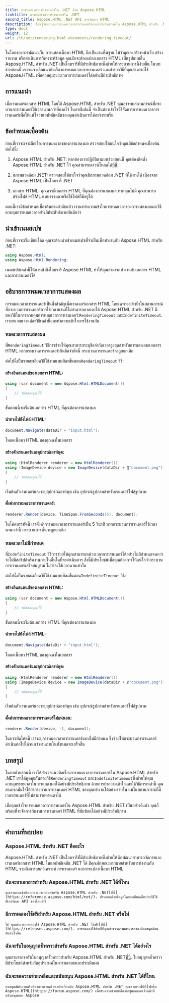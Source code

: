 ```yaml
---
title: การหมดเวลาการเรนเดอร์ใน .NET ด้วย Aspose.HTML
linktitle: การหมดเวลาการเรนเดอร์ใน .NET
second_title: Aspose.HTML .NET API การจัดการ HTML
description: เรียนรู้วิธีควบคุมการหมดเวลาการเรนเดอร์อย่างมีประสิทธิภาพใน Aspose.HTML สำหรับ .NET สำรวจตัวเลือกการเรนเดอร์และรับรองการเรนเดอร์เอกสาร HTML ที่ราบรื่น
type: docs
weight: 12
url: /th/net/rendering-html-documents/rendering-timeout/
---
```


ในโลกของการพัฒนาเว็บ การแสดงเนื้อหา HTML ถือเป็นงานพื้นฐาน ไม่ว่าคุณจะสร้างหน้าเว็บ สร้างรายงาน หรือดำเนินการวิเคราะห์ข้อมูล คุณมักจะต้องแปลงเอกสาร HTML เป็นรูปแบบอื่น Aspose.HTML สำหรับ .NET เป็นไลบรารีที่มีประสิทธิภาพซึ่งช่วยให้กระบวนการนี้ง่ายขึ้น ในบทช่วยสอนนี้ เราจะเจาะลึกแนวคิดเรื่องการหมดเวลาการเรนเดอร์ และสำรวจวิธีที่คุณสามารถใช้ Aspose.HTML เพื่อควบคุมระยะเวลาการเรนเดอร์ได้อย่างมีประสิทธิภาพ

## การแนะนำ

เมื่อเรนเดอร์เอกสาร HTML โดยใช้ Aspose.HTML สำหรับ .NET คุณอาจพบสถานการณ์ที่กระบวนการเรนเดอร์ใช้เวลานานกว่าที่คาดไว้ ในกรณีเช่นนี้ จำเป็นต้องเข้าใจวิธีจัดการการหมดเวลาการเรนเดอร์เพื่อให้แน่ใจว่าแอปพลิเคชันของคุณดำเนินการได้อย่างราบรื่น

## ข้อกำหนดเบื้องต้น

ก่อนที่เราจะเจาะลึกเรื่องการหมดเวลาของการแสดงผล ตรวจสอบให้แน่ใจว่าคุณมีข้อกำหนดเบื้องต้นต่อไปนี้:

1.  Aspose.HTML สำหรับ .NET: หากต้องการปฏิบัติตามบทช่วยสอนนี้ คุณต้องติดตั้ง Aspose.HTML สำหรับ .NET ไว้ คุณสามารถดาวน์โหลดได้[ที่นี่](https://releases.aspose.com/html/net/).

2. สภาพแวดล้อม .NET: ตรวจสอบให้แน่ใจว่าคุณมีสภาพแวดล้อม .NET ที่ใช้งานได้ เนื่องจาก Aspose.HTML เป็นไลบรารี .NET

3. เอกสาร HTML: คุณควรมีเอกสาร HTML ที่คุณต้องการแสดงผล หากคุณไม่มี คุณสามารถสร้างไฟล์ HTML แบบธรรมดาหรือใช้ไฟล์ที่มีอยู่ได้

ตอนนี้เรามีข้อกำหนดเบื้องต้นตามลำดับแล้ว เรามาทำความเข้าใจการหมดเวลาของการแสดงผลและวิธีควบคุมการหมดเวลาอย่างมีประสิทธิภาพกันดีกว่า

## นำเข้าเนมสเปซ

ก่อนที่เราจะเริ่มเขียนโค้ด คุณจะต้องนำเข้าเนมสเปซที่จำเป็นเพื่อทำงานกับ Aspose.HTML สำหรับ .NET:

```csharp
using Aspose.Html;
using Aspose.Html.Rendering;
```

เนมสเปซเหล่านี้ให้การเข้าถึงไลบรารี Aspose.HTML ทำให้คุณสามารถทำงานกับเอกสาร HTML และการเรนเดอร์ได้

## อธิบายการหมดเวลาการแสดงผล

 การหมดเวลาการเรนเดอร์เป็นสิ่งสำคัญเมื่อเรนเดอร์เอกสาร HTML โดยเฉพาะอย่างยิ่งในสถานการณ์ที่กระบวนการเรนเดอร์อาจใช้เวลานานที่ไม่สามารถคาดเดาได้ Aspose.HTML สำหรับ .NET มีสองวิธีในการควบคุมการหมดเวลาการเรนเดอร์:`RenderingTimeout` และ`IndefiniteTimeout`. เรามาแจกแจงแต่ละวิธีเหล่านี้และทำความเข้าใจการใช้งานกัน

### หมดเวลาการแสดงผล

 ที่`RenderingTimeout` วิธีการช่วยให้คุณสามารถระบุขีดจำกัดเวลาสูงสุดสำหรับการแสดงผลเอกสาร HTML หากกระบวนการเรนเดอร์เกินขีดจำกัดนี้ กระบวนการเรนเดอร์จะถูกยกเลิก

 ต่อไปนี้เป็นรายละเอียดวิธีใช้งานแบบทีละขั้นตอน`RenderingTimeout` วิธี:

#### สร้างอินสแตนซ์ของเอกสาร HTML:

   ```csharp
   using (var document = new Aspose.Html.HTMLDocument())
   {
       // รหัสของคุณที่นี่
   }
   ```

   ขั้นตอนนี้จะเริ่มต้นเอกสาร HTML ที่คุณต้องการแสดงผล

#### นำทางไปยังไฟล์ HTML:

   ```csharp
   document.Navigate(dataDir + "input.html");
   ```

   โหลดเนื้อหา HTML ของคุณลงในเอกสาร

#### สร้างตัวเรนเดอร์และอุปกรณ์เอาท์พุต:

   ```csharp
   using (HtmlRenderer renderer = new HtmlRenderer())
   using (ImageDevice device = new ImageDevice(dataDir + @"document.png"))
   {
       // รหัสของคุณที่นี่
   }
   ```

   เริ่มต้นตัวเรนเดอร์และระบุอุปกรณ์เอาท์พุต เช่น อุปกรณ์รูปภาพสำหรับเรนเดอร์ไฟล์รูปภาพ

#### ตั้งค่าการหมดเวลาการเรนเดอร์:

   ```csharp
   renderer.Render(device, TimeSpan.FromSeconds(5), document);
   ```

   ในโค้ดบรรทัดนี้ เราตั้งค่าการหมดเวลาการเรนเดอร์เป็น 5 วินาที หากกระบวนการเรนเดอร์ใช้เวลานานกว่านี้ กระบวนการนั้นจะถูกยกเลิก

### หมดเวลาไม่มีกำหนด

 ที่`IndefiniteTimeout` วิธีการช่วยให้คุณสามารถหน่วงเวลาการเรนเดอร์ได้อย่างไม่มีกำหนดจนกว่าจะไม่มีสคริปต์หรืองานภายในอื่นใดที่จะดำเนินการ สิ่งนี้มีประโยชน์เมื่อคุณต้องการให้แน่ใจว่ากระบวนการเรนเดอร์เสร็จสมบูรณ์ ไม่ว่าจะใช้เวลานานเท่าใด

 ต่อไปนี้เป็นรายละเอียดวิธีใช้งานแบบทีละขั้นตอน`IndefiniteTimeout` วิธี:

#### สร้างอินสแตนซ์ของเอกสาร HTML:

   ```csharp
   using (var document = new Aspose.Html.HTMLDocument())
   {
       // รหัสของคุณที่นี่
   }
   ```

   ขั้นตอนนี้จะเริ่มต้นเอกสาร HTML ที่คุณต้องการแสดงผล

#### นำทางไปยังไฟล์ HTML:

   ```csharp
   document.Navigate(dataDir + "input.html");
   ```

   โหลดเนื้อหา HTML ของคุณลงในเอกสาร

#### สร้างตัวเรนเดอร์และอุปกรณ์เอาท์พุต:

   ```csharp
   using (HtmlRenderer renderer = new HtmlRenderer())
   using (ImageDevice device = new ImageDevice(dataDir + @"document.png"))
   {
       // รหัสของคุณที่นี่
   }
   ```

   เริ่มต้นตัวเรนเดอร์และระบุอุปกรณ์เอาท์พุต เช่น อุปกรณ์รูปภาพสำหรับเรนเดอร์ไฟล์รูปภาพ

#### ตั้งค่าการหมดเวลาการเรนเดอร์ไม่แน่นอน:

   ```csharp
   renderer.Render(device, -1, document);
   ```

   ในบรรทัดโค้ดนี้ เราระบุการหมดเวลาการเรนเดอร์แบบไม่มีกำหนด ซึ่งช่วยให้กระบวนการเรนเดอร์ดำเนินต่อไปได้จนกว่างานภายในทั้งหมดจะเสร็จสิ้น

## บทสรุป

 ในบทช่วยสอนนี้ เราได้สำรวจแนวคิดเรื่องการหมดเวลาการเรนเดอร์ใน Aspose.HTML สำหรับ .NET เราได้พูดคุยกันสองวิธี`RenderingTimeout` และ`IndefiniteTimeout`ซึ่งช่วยให้คุณควบคุมระยะเวลาในการแสดงผลได้อย่างมีประสิทธิภาพ ด้วยการทำความเข้าใจและใช้วิธีการเหล่านี้ คุณสามารถมั่นใจได้ว่ากระบวนการเรนเดอร์ HTML ของคุณทำงานได้อย่างราบรื่น แม้ในสถานการณ์ที่มีเวลาเรนเดอร์ที่ไม่สามารถคาดเดาได้

เมื่อคุณเข้าใจการหมดเวลาการเรนเดอร์ใน Aspose.HTML สำหรับ .NET เป็นอย่างดีแล้ว คุณก็พร้อมที่จะจัดการกับงานการเรนเดอร์ HTML ที่ซับซ้อนได้อย่างมีประสิทธิภาพ

---

## คำถามที่พบบ่อย

### Aspose.HTML สำหรับ .NET คืออะไร
   Aspose.HTML สำหรับ .NET เป็นไลบรารีที่มีประสิทธิภาพซึ่งช่วยให้นักพัฒนาสามารถจัดการและเรนเดอร์เอกสาร HTML ในแอปพลิเคชัน .NET ได้ มีคุณลักษณะมากมายสำหรับการทำงานกับ HTML รวมถึงการแยกวิเคราะห์ การเรนเดอร์ และการแปลงเนื้อหา HTML

### ฉันจะหาเอกสารสำหรับ Aspose.HTML สำหรับ .NET ได้ที่ไหน
    คุณสามารถเข้าถึงเอกสารประกอบสำหรับ Aspose.HTML สำหรับ .NET[ที่นี่](https://reference.aspose.com/html/net/). ประกอบด้วยข้อมูลโดยละเอียดเกี่ยวกับวิธีใช้ฟีเจอร์และ API ของไลบรารี

### มีการทดลองใช้ฟรีสำหรับ Aspose.HTML สำหรับ .NET หรือไม่
    ใช่ คุณสามารถทดลองใช้ Aspose.HTML สำหรับ .NET ได้ฟรี[ที่นี่](https://releases.aspose.com/). การทดลองใช้ช่วยให้คุณสำรวจความสามารถของห้องสมุดก่อนตัดสินใจซื้อ

### ฉันจะรับใบอนุญาตชั่วคราวสำหรับ Aspose.HTML สำหรับ .NET ได้อย่างไร
   คุณสามารถขอรับใบอนุญาตชั่วคราวสำหรับ Aspose.HTML สำหรับ .NET[ที่นี่](https://purchase.aspose.com/temporary-license/). ใบอนุญาตชั่วคราวมีประโยชน์สำหรับวัตถุประสงค์ในการทดสอบและประเมินผล

### ฉันจะขอความช่วยเหลือและสนับสนุน Aspose.HTML สำหรับ .NET ได้ที่ไหน
    หากคุณมีคำถามหรือต้องการความช่วยเหลือเกี่ยวกับ Aspose.HTML สำหรับ .NET คุณสามารถไปที่[ฟอรั่ม Aspose.HTML](https://forum.aspose.com/) เพื่อรับความช่วยเหลือจากชุมชนและเจ้าหน้าที่สนับสนุนของ Aspose



